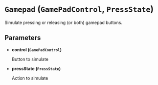 # `Gamepad` (`GamePadControl`, `PressState`)


Simulate pressing or releasing (or both) gamepad buttons.


## Parameters

* **control (`GamePadControl`)** 

	Button to simulate

* **pressState (`PressState`)** 

	Action to simulate


